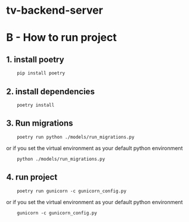# tv-backend-server

# B - How to run project

## 1. install poetry
```
    pip install poetry
```

## 2. install dependencies
```
    poetry install
```

## 3. Run migrations
```
    poetry run python ./models/run_migrations.py
```
or if you set the virtual environment as your default python environment
```
    python ./models/run_migrations.py
```

## 4. run project
```
    poetry run gunicorn -c gunicorn_config.py
```
or if you set the virtual environment as your default python environment
```
    gunicorn -c gunicorn_config.py
```
